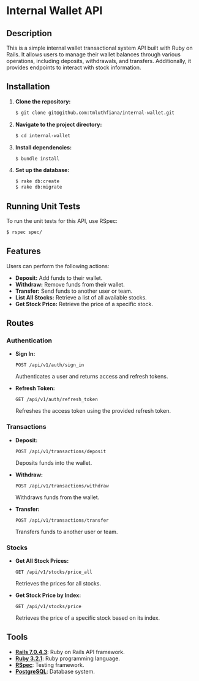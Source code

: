 # Internal Wallet API

## Description

This is a simple internal wallet transactional system API built with Ruby on Rails. It allows users to manage their wallet balances through various operations, including deposits, withdrawals, and transfers. Additionally, it provides endpoints to interact with stock information.

## Installation

1. **Clone the repository:**

   ```sh
   $ git clone git@github.com:tmluthfiana/internal-wallet.git
   ```

2. **Navigate to the project directory:**

   ```sh
   $ cd internal-wallet
   ```

3. **Install dependencies:**

   ```sh
   $ bundle install
   ```

4. **Set up the database:**

   ```sh
   $ rake db:create
   $ rake db:migrate
   ```

## Running Unit Tests

To run the unit tests for this API, use RSpec:

```sh
$ rspec spec/
```

## Features

Users can perform the following actions:

- **Deposit:** Add funds to their wallet.
- **Withdraw:** Remove funds from their wallet.
- **Transfer:** Send funds to another user or team.
- **List All Stocks:** Retrieve a list of all available stocks.
- **Get Stock Price:** Retrieve the price of a specific stock.

## Routes

### Authentication

- **Sign In:**

  `POST /api/v1/auth/sign_in`

  Authenticates a user and returns access and refresh tokens.

- **Refresh Token:**

  `GET /api/v1/auth/refresh_token`

  Refreshes the access token using the provided refresh token.

### Transactions

- **Deposit:**

  `POST /api/v1/transactions/deposit`

  Deposits funds into the wallet.

- **Withdraw:**

  `POST /api/v1/transactions/withdraw`

  Withdraws funds from the wallet.

- **Transfer:**

  `POST /api/v1/transactions/transfer`

  Transfers funds to another user or team.

### Stocks

- **Get All Stock Prices:**

  `GET /api/v1/stocks/price_all`

  Retrieves the prices for all stocks.

- **Get Stock Price by Index:**

  `GET /api/v1/stocks/price`

  Retrieves the price of a specific stock based on its index.

## Tools

- **[Rails 7.0.4.3](http://api.rubyonrails.org/)**: Ruby on Rails API framework.
- **[Ruby 3.2.1](https://ruby-doc.org/core-2.4.1/)**: Ruby programming language.
- **[RSpec](https://github.com/rspec/rspec-rails)**: Testing framework.
- **[PostgreSQL](https://www.postgresql.org/)**: Database system.
